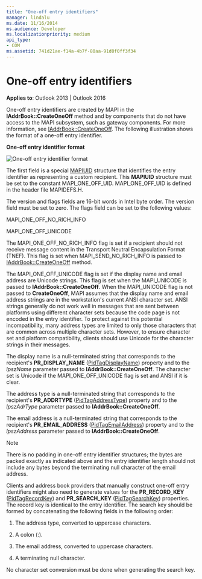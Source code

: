 ```yaml
---
title: "One-off entry identifiers"
manager: lindalu
ms.date: 11/16/2014
ms.audience: Developer
ms.localizationpriority: medium
api_type:
- COM
ms.assetid: 741d21ae-f14a-4b7f-80aa-91d0f0ff3f34
---
```


# One-off entry identifiers
  
**Applies to**: Outlook 2013 | Outlook 2016 
  
One-off entry identifiers are created by MAPI in the **IAddrBook::CreateOneOff** method and by components that do not have access to the MAPI subsystem, such as gateway components. For more information, see [IAddrBook::CreateOneOff](iaddrbook-createoneoff.md). The following illustration shows the format of a one-off entry identifier.
  
**One-off entry identifier format**
  
![One-off entry identifier format](media/amapi_69.gif "One-off entry identifier format")
  
The first field is a special [MAPIUID](mapiuid.md) structure that identifies the entry identifier as representing a custom recipient. This **MAPIUID** structure must be set to the constant MAPI_ONE_OFF_UID. MAPI_ONE_OFF_UID is defined in the header file MAPIDEFS.H. 
  
The version and flags fields are 16-bit words in Intel byte order. The version field must be set to zero. The flags field can be set to the following values:
  
MAPI_ONE_OFF_NO_RICH_INFO
  
MAPI_ONE_OFF_UNICODE
  
The MAPI_ONE_OFF_NO_RICH_INFO flag is set if a recipient should not receive message content in the Transport Neutral Encapsulation Format (TNEF). This flag is set when MAPI_SEND_NO_RICH_INFO is passed to [IAddrBook::CreateOneOff](iaddrbook-createoneoff.md) method. 
  
The MAPI_ONE_OFF_UNICODE flag is set if the display name and email address are Unicode strings. This flag is set when the MAPI_UNICODE is passed to **IAddrBook::CreateOneOff**. When the MAPI_UNICODE flag is not passed to **CreateOneOff**, MAPI assumes that the display name and email address strings are in the workstation's current ANSI character set. ANSI strings generally do not work well in messages that are sent between platforms using different character sets because the code page is not encoded in the entry identifier. To protect against this potential incompatibility, many address types are limited to only those characters that are common across multiple character sets. However, to ensure character set and platform compatibility, clients should use Unicode for the character strings in their messages.
  
The display name is a null-terminated string that corresponds to the recipient's **PR_DISPLAY_NAME** ([PidTagDisplayName](pidtagdisplayname-canonical-property.md)) property and to the  _lpszName_ parameter passed to **IAddrBook::CreateOneOff**. The character set is Unicode if the MAPI_ONE_OFF_UNICODE flag is set and ANSI if it is clear. 
  
The address type is a null-terminated string that corresponds to the recipient's **PR_ADDRTYPE** ([PidTagAddressType](pidtagaddresstype-canonical-property.md)) property and to the  _lpszAdrType_ parameter passed to **IAddrBook::CreateOneOff**. 
  
The email address is a null-terminated string that corresponds to the recipient's **PR_EMAIL_ADDRESS** ([PidTagEmailAddress](pidtagemailaddress-canonical-property.md)) property and to the  _lpszAddress_ parameter passed to **IAddrBook::CreateOneOff**. 
  
> [!NOTE]
> There is no padding in one-off entry identifier structures; the bytes are packed exactly as indicated above and the entry identifier length should not include any bytes beyond the terminating null character of the email address. 
  
Clients and address book providers that manually construct one-off entry identifiers might also need to generate values for the **PR_RECORD_KEY** ([PidTagRecordKey](pidtagrecordkey-canonical-property.md)) and **PR_SEARCH_KEY** ([PidTagSearchKey](pidtagsearchkey-canonical-property.md)) properties. The record key is identical to the entry identifier. The search key should be formed by concatenating the following fields in the following order:
  
1. The address type, converted to uppercase characters.
    
2. A colon (:).
    
3. The email address, converted to uppercase characters.
    
4. A terminating null character.
    
No character set conversion must be done when generating the search key.
  

